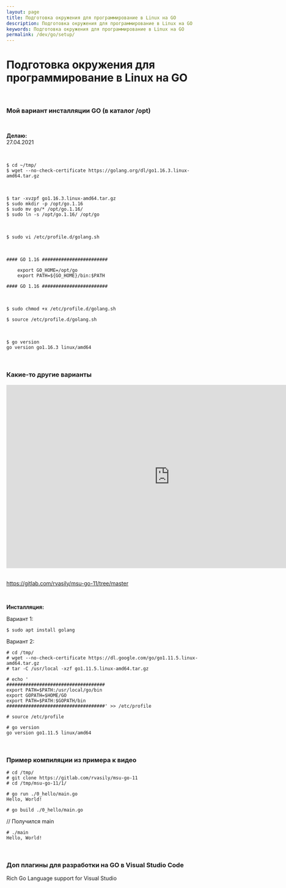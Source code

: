 ```yaml
---
layout: page
title: Подготовка окружения для программирование в Linux на GO
description: Подготовка окружения для программирование в Linux на GO
keywords: Подготовка окружения для программирование в Linux на GO
permalink: /dev/go/setup/
---
```


# Подготовка окружения для программирование в Linux на GO

<br/>

### Мой вариант инсталляции GO (в каталог /opt)

<br/>

**Делаю:**  
27.04.2021

<br/>

    $ cd ~/tmp/
    $ wget --no-check-certificate https://golang.org/dl/go1.16.3.linux-amd64.tar.gz

<br/>

    $ tar -xvzpf go1.16.3.linux-amd64.tar.gz
    $ sudo mkdir -p /opt/go.1.16
    $ sudo mv go/* /opt/go.1.16/
    $ sudo ln -s /opt/go.1.16/ /opt/go

<br/>

    $ sudo vi /etc/profile.d/golang.sh

<br/>

```
#### GO 1.16 ########################

    export GO_HOME=/opt/go
    export PATH=${GO_HOME}/bin:$PATH

#### GO 1.16 ########################
```

<br/>

    $ sudo chmod +x /etc/profile.d/golang.sh

    $ source /etc/profile.d/golang.sh

<br/>

    $ go version
    go version go1.16.3 linux/amd64

<br/>

### Какие-то другие варианты

<div align="center">
    <iframe width="853" height="480" src="https://www.youtube.com/embed/9Pk7xAT_aCU" frameborder="0" allowfullscreen></iframe>
</div>

<br/>

https://gitlab.com/rvasily/msu-go-11/tree/master

<br/>

**Инсталляция:**

Вариант 1:

    $ sudo apt install golang

Вариант 2:

    # cd /tmp/
    # wget --no-check-certificate https://dl.google.com/go/go1.11.5.linux-amd64.tar.gz
    # tar -C /usr/local -xzf go1.11.5.linux-amd64.tar.gz

    # echo '
    ####################################
    export PATH=$PATH:/usr/local/go/bin
    export GOPATH=$HOME/GO
    export PATH=$PATH:$GOPATH/bin
    ####################################' >> /etc/profile

    # source /etc/profile

    # go version
    go version go1.11.5 linux/amd64

<br/>

### Пример компиляции из примера к видео

    # cd /tmp/
    # git clone https://gitlab.com/rvasily/msu-go-11
    # cd /tmp/msu-go-11/1/

    # go run ./0_hello/main.go
    Hello, World!

    # go build ./0_hello/main.go

// Получился main

    # ./main
    Hello, World!

<br/>

### Доп плагины для разработки на GO в Visual Studio Code

Rich Go Language support for Visual Studio
